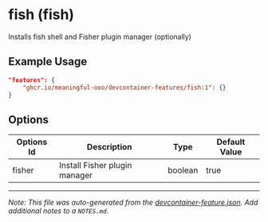 
# fish (fish)

Installs fish shell and Fisher plugin manager (optionally)

## Example Usage

```json
"features": {
    "ghcr.io/meaningful-ooo/devcontainer-features/fish:1": {}
}
```

## Options

| Options Id | Description | Type | Default Value |
|-----|-----|-----|-----|
| fisher | Install Fisher plugin manager | boolean | true |



---

_Note: This file was auto-generated from the [devcontainer-feature.json](https://github.com/meaningful-ooo/devcontainer-features/blob/main/src/fish/devcontainer-feature.json).  Add additional notes to a `NOTES.md`._
